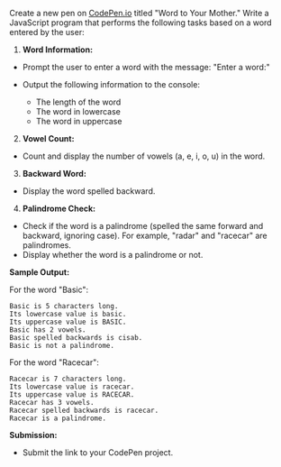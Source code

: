 Create a new pen on [CodePen.io](https://codepen.io/) titled "Word to Your Mother." Write a JavaScript program that performs the following tasks based on a word entered by the user:

1. **Word Information:**

  - Prompt the user to enter a word with the message: "Enter a word:"
  - Output the following information to the console: 

    - The length of the word
    - The word in lowercase
    - The word in uppercase

2. **Vowel Count:**

  - Count and display the number of vowels (a, e, i, o, u) in the word.

3. **Backward Word:**

  - Display the word spelled backward.

4. **Palindrome Check:**

  - Check if the word is a palindrome (spelled the same forward and backward, ignoring case). For example, "radar" and "racecar" are palindromes.
  - Display whether the word is a palindrome or not.

**Sample Output:**

For the word "Basic":

```
Basic is 5 characters long.
Its lowercase value is basic.
Its uppercase value is BASIC.
Basic has 2 vowels.
Basic spelled backwards is cisab.
Basic is not a palindrome.
```

For the word "Racecar":

```
Racecar is 7 characters long.
Its lowercase value is racecar.
Its uppercase value is RACECAR.
Racecar has 3 vowels.
Racecar spelled backwards is racecar.
Racecar is a palindrome.
```

**Submission:**

- Submit the link to your CodePen project.
